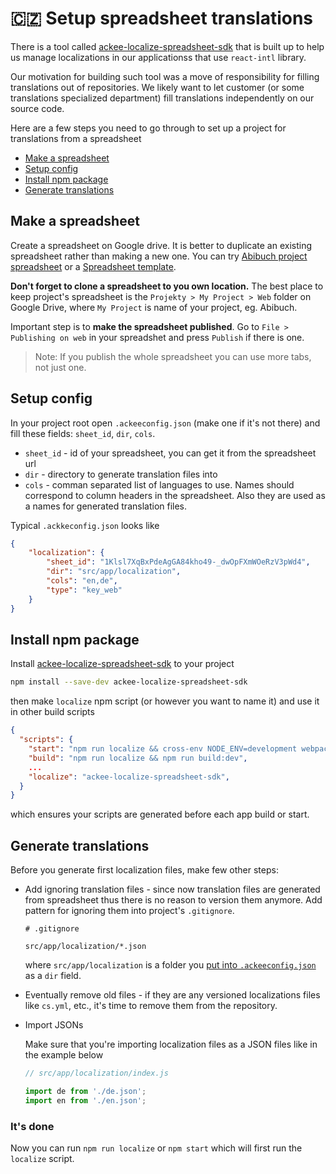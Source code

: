 # 🇨🇿 Setup spreadsheet translations

There is a tool called [ackee-localize-spreadsheet-sdk](https://www.npmjs.com/package/ackee-localize-spreadsheet-sdk) that is built up to help us manage localizations in our applicationss that use `react-intl` library.

Our motivation for building such tool was a move of responsibility for filling translations out of repositories. We likely want to let customer (or some translations specialized department) fill translations independently on our source code.

Here are a few steps you need to go through to set up a project for translations from a spreadsheet
* [Make a spreadsheet](#make-a-spreadsheet)
* [Setup config](#setup-config)
* [Install npm package](#install-npm-package)
* [Generate translations](#generate-translations)

## Make a spreadsheet

Create a spreadsheet on Google drive. It is better to duplicate an existing spreadsheet rather than making a new one. You can try [Abibuch project spreadsheet](https://docs.google.com/spreadsheets/d/1Klsl7XqBxPdeAgGA84kho49-_dwOpFXmWOeRzV3pWd4/edit#gid=0) or a [Spreadsheet template](https://docs.google.com/spreadsheets/d/1HKjvejcuHIY73WvEkipD7_dmF9dFeNLji3nS2RXcIzk/edit#gid=0).  

**Don't forget to clone a spreadsheet to you own location.** The best place to keep project's spreadsheet is the `Projekty > My Project > Web` folder on Google Drive, where `My Project` is name of your project, eg. Abibuch. 

Important step is to **make the spreadsheet published**. Go to `File > Publishing on web` in your spreadshet and press `Publish` if there is one.

> Note: If you publish the whole spreadsheet you can use more tabs, not just one.

## Setup config

In your project root open `.ackeeconfig.json` (make one if it's not there) and fill these fields: `sheet_id`, `dir`, `cols`.

* `sheet_id` - id of your spreadsheet, you can get it from the spreadsheet url
* `dir` - directory to generate translation files into
* `cols` - comman separated list of languages to use. Names should correspond to column headers in the spreadsheet. Also they are used as a names for generated translation files.

Typical `.ackkeconfig.json` looks like
```json
{
    "localization": {
        "sheet_id": "1Klsl7XqBxPdeAgGA84kho49-_dwOpFXmWOeRzV3pWd4",
        "dir": "src/app/localization",
        "cols": "en,de",
        "type": "key_web"
    }
}
```

## Install npm package

Install [ackee-localize-spreadsheet-sdk](https://www.npmjs.com/package/ackee-localize-spreadsheet-sdk) to your project

```bash
npm install --save-dev ackee-localize-spreadsheet-sdk 
```

then make `localize` npm script (or however you want to name it) and use it in other build scripts

```json
{
  "scripts": {
    "start": "npm run localize && cross-env NODE_ENV=development webpack-dev-server --progress --inline --colors",
    "build": "npm run localize && npm run build:dev",
    ...
    "localize": "ackee-localize-spreadsheet-sdk",
  }
}
```

which ensures your scripts are generated before each app build or start.

## Generate translations

Before you generate first localization files, make few other steps:

* Add ignoring translation files - since now translation files are generated from spreadsheet thus there is no reason to version them anymore. Add pattern for ignoring them into project's `.gitignore`.

  ```
  # .gitignore

  src/app/localization/*.json
  ```

  where `src/app/localization` is a folder you [put into `.ackeeconfig.json`]((#setup-config)) as a `dir` field.

* Eventually remove old files - if they are any versioned localizations files like `cs.yml`, etc., it's time to remove them from the repository.

* Import JSONs

  Make sure that you're importing localization files as a JSON files like in the example below

  ```js 
  // src/app/localization/index.js

  import de from './de.json';
  import en from './en.json';
  ```

### It's done

Now you can run `npm run localize` or `npm start` which will first run the `localize` script.
